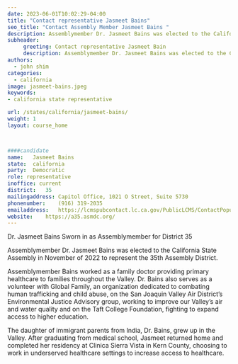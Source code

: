```yaml
---
date: 2023-06-01T10:02:29-04:00
title: "Contact representative Jasmeet Bains"
seo_title: "Contact Assembly Member Jasmeet Bains "
description: Assemblymember Dr. Jasmeet Bains was elected to the California State Assembly in November of 2022 to represent the 35th Assembly District. 
subheader:
     greeting: Contact representative Jasmeet Bain
     description: Assemblymember Dr. Jasmeet Bains was elected to the California State Assembly in November of 2022 to represent the 35th Assembly District. 
authors:
  - john shim
categories:
  - california
image: jasmeet-bains.jpeg
keywords:
- california state representative

url: /states/california/jasmeet-bains/
weight: 1
layout: course_home



####candidate
name:	Jasmeet Bains
state:	california
party:	Democratic
role: representative
inoffice: current
district:	35
mailingaddress:	Capitol Office, 1021 O Street, Suite 5730
phonenumber:	(916) 319-2035
emailaddress:	https://lcmspubcontact.lc.ca.gov/PublicLCMS/ContactPopup.php?district=AD35&inframe=N
website:	https://a35.asmdc.org/
---
```


Dr. Jasmeet Bains Sworn in as Assemblymember for District 35

Assemblymember Dr. Jasmeet Bains was elected to the California State Assembly in November of 2022 to represent the 35th Assembly District.

Assemblymember Bains worked as a family doctor providing primary healthcare to families throughout the Valley. Dr. Bains also serves as a volunteer with Global Family, an organization dedicated to combating human trafficking and child abuse, on the San Joaquin Valley Air District’s Environmental Justice Advisory group, working to improve our Valley’s air and water quality and on the Taft College Foundation, fighting to expand access to higher education.

The daughter of immigrant parents from India, Dr. Bains, grew up in the Valley. After graduating from medical school, Jasmeet returned home and completed her residency at Clinica Sierra Vista in Kern County, choosing to work in underserved healthcare settings to increase access to healthcare.
